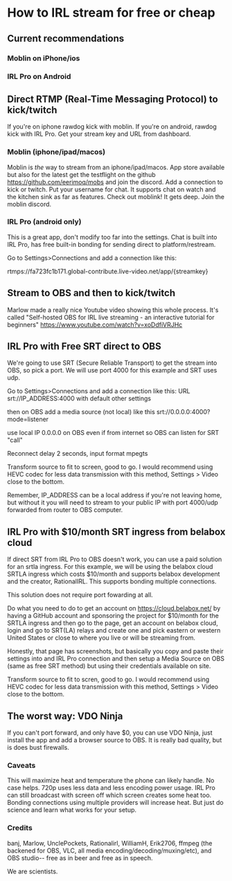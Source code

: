 # How to IRL stream for free or cheap

## Current recommendations
### Moblin on iPhone/ios
### IRL Pro on Android

## Direct RTMP (Real-Time Messaging Protocol) to kick/twitch

If you're on iphone rawdog kick with moblin.  If you're on android, rawdog kick with IRL Pro.  Get your stream key and URL from dashboard.

### Moblin (iphone/ipad/macos)
Moblin is _the_ way to stream from an iphone/ipad/macos.  App store available but also for the latest get the testflight on the github https://github.com/eerimoq/mobs and join the discord.  Add a connection to kick or twitch.  Put your username for chat.  It supports chat on watch and the kitchen sink as far as features.  Check out moblink!  It gets deep.  Join the moblin discord.

### IRL Pro (android only)
This is a great app, don't modify too far into the settings. Chat is built into IRL Pro, has free built-in bonding for sending direct to platform/restream.

Go to Settings>Connections and add a connection like this:
    
rtmps://fa723fc1b171.global-contribute.live-video.net/app/{streamkey}

## Stream to OBS and then to kick/twitch

Marlow made a really nice Youtube video showing this whole process.  It's called "Self-hosted OBS for IRL live streaming - an interactive tutorial for beginners" 
https://www.youtube.com/watch?v=xoDdfiVRJHc

## IRL Pro with Free SRT direct to OBS

We're going to use SRT (Secure Reliable Transport) to get the stream into OBS, so pick a port.  We will use port 4000 for this example and SRT uses udp.

Go to Settings>Connections and add a connection like this:
    URL srt://IP_ADDRESS:4000 with default other settings
    
then on OBS add a media source (not local) like this
srt://0.0.0.0:4000?mode=listener

use local IP 0.0.0.0 on OBS even if from internet so OBS can listen for SRT "call"

Reconnect delay 2 seconds, input format mpegts

Transform source to fit to screen, good to go.  I would recommend using HEVC codec for less data transmission with this method, Settings > Video close to the bottom.

Remember, IP_ADDRESS can be a local address if you're not leaving home, but without it you will need to stream to your public IP with port 4000/udp forwarded from router to OBS computer.

## IRL Pro with $10/month SRT ingress from belabox cloud

If direct SRT from IRL Pro to OBS doesn't work, you can use a paid solution for an srtla ingress.  For this example, we will be using the belabox cloud SRTLA ingress which costs $10/month and supports belabox development and the creator, RationalIRL.  This supports bonding multiple connections.

This solution does not require port fowarding at all.

Do what you need to do to get an account on https://cloud.belabox.net/ by having a GitHub account and sponsoring the project for $10/month for the SRTLA ingress and then go to the page, get an account on belabox cloud, login and go to SRT(LA) relays and create one and pick eastern or western United States or close to where you live or will be streaming from.

Honestly, that page has screenshots, but basically you copy and paste their settings into and IRL Pro connection and then setup a Media Source on OBS (same as free SRT method) but using their credentials available on site.

Transform source to fit to scren, good to go.  I would recommend using HEVC codec for less data transmission with this method, Settings > Video close to the bottom.

## The worst way: VDO Ninja

If you can't port forward, and only have $0, you can use VDO Ninja, just install the app and add a browser source to OBS.  It is really bad quality, but is does bust firewalls.

### Caveats

This will maximize heat and temperature the phone can likely handle.  No case helps. 720p uses less data and less encoding power usage.  IRL Pro can still broadcast with screen off which screen creates some heat too.  Bonding connections using multiple providers will increase heat.  But just do science and learn what works for your setup.  

### Credits

banj, Marlow, UnclePockets, Rationalirl, WilliamH, Erik2706, ffmpeg (the backened for OBS, VLC, all media encoding/decoding/muxing/etc), and OBS studio-- free as in beer and free as in speech.

We are scientists.
